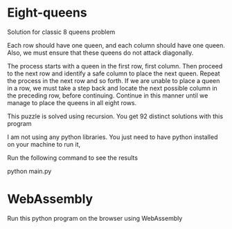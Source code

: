 # Eight-queens
Solution for classic 8 queens problem

Each row should have one queen, and each column should have one queen. Also, we must ensure that these queens do not attack diagonally.

The process starts with a queen in the first row, first column. Then proceed to the next row and identify a safe column to place the next queen. Repeat the process in the next row and so forth. If we are unable to place a queen in a row, we must take a step back and locate the next possible column in the preceding row, before continuing. Continue in this manner until we manage to place the queens in all eight rows.

This puzzle is solved using recursion. You get 92 distinct solutions with this program

I am not using any python libraries. You just need to have python installed on your machine to run it,

Run the following command to see the results

python main.py

# WebAssembly

Run this python program on the browser using WebAssembly
